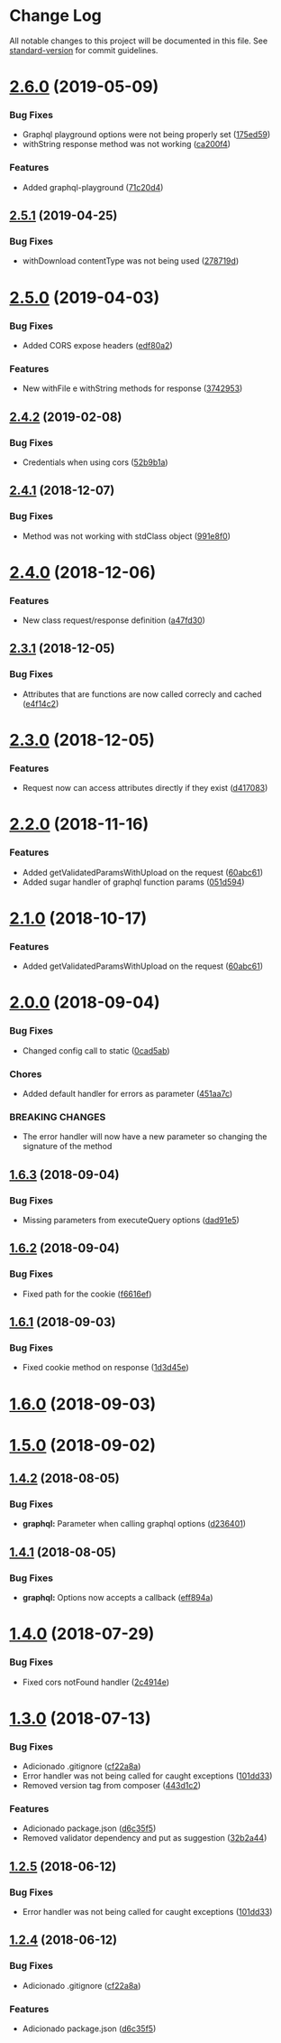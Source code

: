 # Change Log

All notable changes to this project will be documented in this file. See [standard-version](https://github.com/conventional-changelog/standard-version) for commit guidelines.

<a name="2.6.0"></a>
# [2.6.0](https://github.com/renanhangai/libweb-api/compare/v2.5.1...v2.6.0) (2019-05-09)


### Bug Fixes

* Graphql playground options were not being properly set ([175ed59](https://github.com/renanhangai/libweb-api/commit/175ed59))
* withString response method was not working ([ca200f4](https://github.com/renanhangai/libweb-api/commit/ca200f4))


### Features

* Added graphql-playground ([71c20d4](https://github.com/renanhangai/libweb-api/commit/71c20d4))



<a name="2.5.1"></a>
## [2.5.1](https://github.com/renanhangai/libweb-api/compare/v2.5.0...v2.5.1) (2019-04-25)


### Bug Fixes

* withDownload contentType was not being used ([278719d](https://github.com/renanhangai/libweb-api/commit/278719d))



<a name="2.5.0"></a>
# [2.5.0](https://github.com/renanhangai/libweb-api/compare/v2.4.2...v2.5.0) (2019-04-03)


### Bug Fixes

* Added CORS expose headers ([edf80a2](https://github.com/renanhangai/libweb-api/commit/edf80a2))


### Features

* New withFile e withString methods for response ([3742953](https://github.com/renanhangai/libweb-api/commit/3742953))



<a name="2.4.2"></a>
## [2.4.2](https://github.com/renanhangai/libweb-api/compare/v2.4.1...v2.4.2) (2019-02-08)


### Bug Fixes

* Credentials when using cors ([52b9b1a](https://github.com/renanhangai/libweb-api/commit/52b9b1a))



<a name="2.4.1"></a>
## [2.4.1](https://github.com/renanhangai/libweb-api/compare/v2.4.0...v2.4.1) (2018-12-07)


### Bug Fixes

* Method was not working with stdClass object ([991e8f0](https://github.com/renanhangai/libweb-api/commit/991e8f0))



<a name="2.4.0"></a>
# [2.4.0](https://github.com/renanhangai/libweb-api/compare/v2.3.1...v2.4.0) (2018-12-06)


### Features

* New class request/response definition ([a47fd30](https://github.com/renanhangai/libweb-api/commit/a47fd30))



<a name="2.3.1"></a>
## [2.3.1](https://github.com/renanhangai/libweb-api/compare/v2.3.0...v2.3.1) (2018-12-05)


### Bug Fixes

* Attributes that are functions are now called correcly and cached ([e4f14c2](https://github.com/renanhangai/libweb-api/commit/e4f14c2))



<a name="2.3.0"></a>
# [2.3.0](https://github.com/renanhangai/libweb-api/compare/v2.2.0...v2.3.0) (2018-12-05)


### Features

* Request now can access attributes directly if they exist ([d417083](https://github.com/renanhangai/libweb-api/commit/d417083))



<a name="2.2.0"></a>
# [2.2.0](https://github.com/renanhangai/libweb-api/compare/v2.0.0...v2.2.0) (2018-11-16)


### Features

* Added getValidatedParamsWithUpload on the request ([60abc61](https://github.com/renanhangai/libweb-api/commit/60abc61))
* Added sugar handler of graphql function params ([051d594](https://github.com/renanhangai/libweb-api/commit/051d594))



<a name="2.1.0"></a>
# [2.1.0](https://github.com/renanhangai/libweb-api/compare/v2.0.0...v2.1.0) (2018-10-17)


### Features

* Added getValidatedParamsWithUpload on the request ([60abc61](https://github.com/renanhangai/libweb-api/commit/60abc61))



<a name="2.0.0"></a>
# [2.0.0](https://github.com/renanhangai/libweb-api/compare/v1.6.3...v2.0.0) (2018-09-04)


### Bug Fixes

* Changed config call to static ([0cad5ab](https://github.com/renanhangai/libweb-api/commit/0cad5ab))


### Chores

* Added default handler for errors as parameter ([451aa7c](https://github.com/renanhangai/libweb-api/commit/451aa7c))


### BREAKING CHANGES

* The error handler will now have a new parameter so changing the signature of the method



<a name="1.6.3"></a>
## [1.6.3](https://github.com/renanhangai/libweb-api/compare/v1.6.2...v1.6.3) (2018-09-04)


### Bug Fixes

* Missing parameters from executeQuery options ([dad91e5](https://github.com/renanhangai/libweb-api/commit/dad91e5))



<a name="1.6.2"></a>
## [1.6.2](https://github.com/renanhangai/libweb-api/compare/v1.6.1...v1.6.2) (2018-09-04)


### Bug Fixes

* Fixed path for the cookie ([f6616ef](https://github.com/renanhangai/libweb-api/commit/f6616ef))



<a name="1.6.1"></a>
## [1.6.1](https://github.com/renanhangai/libweb-api/compare/v1.6.0...v1.6.1) (2018-09-03)


### Bug Fixes

* Fixed cookie method on response ([1d3d45e](https://github.com/renanhangai/libweb-api/commit/1d3d45e))



<a name="1.6.0"></a>
# [1.6.0](https://github.com/renanhangai/libweb-api/compare/v1.5.0...v1.6.0) (2018-09-03)



<a name="1.5.0"></a>
# [1.5.0](https://github.com/renanhangai/libweb-api/compare/v1.4.2...v1.5.0) (2018-09-02)



<a name="1.4.2"></a>
## [1.4.2](https://github.com/renanhangai/libweb-api/compare/v1.4.1...v1.4.2) (2018-08-05)


### Bug Fixes

* **graphql:** Parameter when calling graphql options ([d236401](https://github.com/renanhangai/libweb-api/commit/d236401))



<a name="1.4.1"></a>
## [1.4.1](https://github.com/renanhangai/libweb-api/compare/v1.4.0...v1.4.1) (2018-08-05)


### Bug Fixes

* **graphql:** Options now accepts a callback ([eff894a](https://github.com/renanhangai/libweb-api/commit/eff894a))



<a name="1.4.0"></a>
# [1.4.0](https://github.com/renanhangai/libweb-api/compare/v1.3.0...v1.4.0) (2018-07-29)


### Bug Fixes

* Fixed cors notFound handler ([2c4914e](https://github.com/renanhangai/libweb-api/commit/2c4914e))



<a name="1.3.0"></a>
# [1.3.0](https://github.com/renanhangai/libweb-api/compare/v1.2.4...v1.3.0) (2018-07-13)


### Bug Fixes

* Adicionado .gitignore ([cf22a8a](https://github.com/renanhangai/libweb-api/commit/cf22a8a))
* Error handler was not being called for caught exceptions ([101dd33](https://github.com/renanhangai/libweb-api/commit/101dd33))
* Removed version tag from composer ([443d1c2](https://github.com/renanhangai/libweb-api/commit/443d1c2))


### Features

* Adicionado package.json ([d6c35f5](https://github.com/renanhangai/libweb-api/commit/d6c35f5))
* Removed validator dependency and put as suggestion ([32b2a44](https://github.com/renanhangai/libweb-api/commit/32b2a44))



<a name="1.2.5"></a>
## [1.2.5](https://github.com/renanhangai/libweb-api/compare/v1.2.4...v1.2.5) (2018-06-12)


### Bug Fixes

* Error handler was not being called for caught exceptions ([101dd33](https://github.com/renanhangai/libweb-api/commit/101dd33))



<a name="1.2.4"></a>
## [1.2.4](https://github.com/renanhangai/libweb-api/compare/v1.2.3...v1.2.4) (2018-06-12)


### Bug Fixes

* Adicionado .gitignore ([cf22a8a](https://github.com/renanhangai/libweb-api/commit/cf22a8a))


### Features

* Adicionado package.json ([d6c35f5](https://github.com/renanhangai/libweb-api/commit/d6c35f5))
